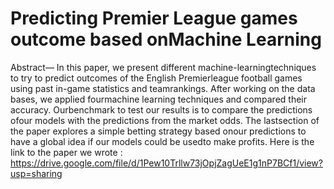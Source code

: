 # Predicting Premier League games outcome based onMachine Learning
Abstract—
In this paper, we present different machine-learningtechniques  to  try  to  predict  outcomes  of  the  English  Premierleague  football  games  using  past  in-game  statistics  and  teamrankings.  After  working  on  the  data  bases,  we  applied  fourmachine learning techniques and compared their accuracy. Ourbenchmark  to  test  our  results  is  to  compare  the  predictions  ofour models with the predictions from the market odds. The lastsection of the paper explores a simple betting strategy based onour predictions to have a global idea if our models could be usedto  make  profits.
Here is the link to the paper we wrote : https://drive.google.com/file/d/1Pew10Trllw73jOpjZagUeE1g1nP7BCf1/view?usp=sharing
